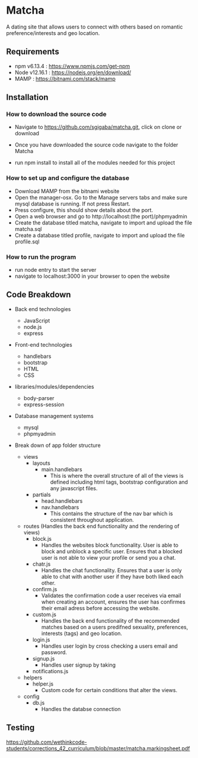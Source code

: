 # Matcha

A dating site that allows users to connect with others based on romantic preference/interests and geo location.

## Requirements

- npm v6.13.4 : https://www.npmjs.com/get-npm
- Node v12.16.1 : https://nodejs.org/en/download/
- MAMP : https://bitnami.com/stack/mamp

## Installation

### How to download the source code

- Navigate to https://github.com/sgigaba/matcha.git, click on clone or download

- Once you have downloaded the source code navigate to the folder Matcha
- run npm install to install all of the modules needed for this project

### How to set up and configure the database

- Download MAMP from the bitnami website
- Open the manager-osx. Go to the Manage servers tabs and make sure mysql database is running. If not press Restart.
- Press configure, this should show details about the port.
- Open a web browser and go to http://localhost:(the port)/phpmyadmin
- Create the database titled matcha, navigate to import and upload the file matcha.sql
- Create a database titled profile, navigate to import and upload the file profile.sql

### How to run the program

- run node entry to start the server
- navigate to localhost:3000 in your browser to open the website

## Code Breakdown
- Back end technologies
    - JavaScript
    - node.js
    - express

- Front-end technologies
    - handlebars
    - bootstrap
    - HTML
    - CSS

- libraries/modules/dependencies
    - body-parser
    - express-session

- Database management systems
    - mysql
    - phpmyadmin

- Break down of app folder structure
    - views
        - layouts 
            - main.handlebars
                * This is where the overall structure of all of the views is defined including html tags, bootstrap configuration and any javascript files.
        - partials
            - head.handlebars
            - nav.handlebars
                * This contains the structure of the nav bar which is consistent throughout application.
    - routes (Handles the back end functionality and the rendering of views) 
        - block.js
            * Handles the websites block functionality. User is able to block and unblock a specific user. Ensures that a blocked user is not able to view your profile or send you a chat.
        - chatr.js
            * Handles the chat functionality. Ensures that a user is only able to chat with another user if they have both liked each other.
        - confirm.js
            * Validates the confirmation code a user receives via email when creating an account, ensures the user has confirmes their email adress before accessing the website.
        - custom.js
            * Handles the back end functionality of the recommended matches based on a users predifned sexuality, preferences, interests (tags) and geo location.
        - login.js
            * Handles user login by cross checking a users email and password.
        - signup.js
            * Handles user signup by taking 
        - notifications.js
    - helpers
        - helper.js
            * Custom code for certain conditions that alter the views.
    - config
        - db.js
            * Handles the databse connection
## Testing

https://github.com/wethinkcode-students/corrections_42_curriculum/blob/master/matcha.markingsheet.pdf
